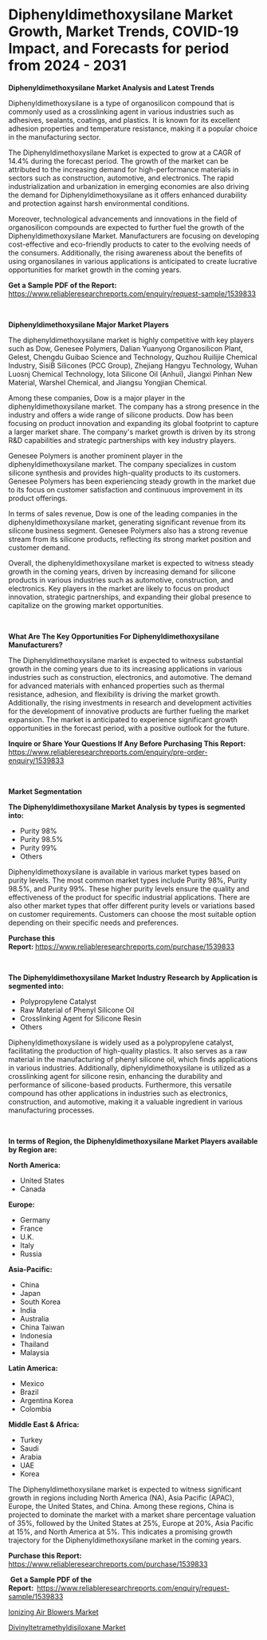 <p><h1>Diphenyldimethoxysilane Market Growth, Market Trends, COVID-19 Impact, and Forecasts for period from 2024 - 2031</h1></p><p><strong>Diphenyldimethoxysilane Market Analysis and Latest Trends</strong></p>
<p><p>Diphenyldimethoxysilane is a type of organosilicon compound that is commonly used as a crosslinking agent in various industries such as adhesives, sealants, coatings, and plastics. It is known for its excellent adhesion properties and temperature resistance, making it a popular choice in the manufacturing sector.</p><p>The Diphenyldimethoxysilane Market is expected to grow at a CAGR of 14.4% during the forecast period. The growth of the market can be attributed to the increasing demand for high-performance materials in sectors such as construction, automotive, and electronics. The rapid industrialization and urbanization in emerging economies are also driving the demand for Diphenyldimethoxysilane as it offers enhanced durability and protection against harsh environmental conditions.</p><p>Moreover, technological advancements and innovations in the field of organosilicon compounds are expected to further fuel the growth of the Diphenyldimethoxysilane Market. Manufacturers are focusing on developing cost-effective and eco-friendly products to cater to the evolving needs of the consumers. Additionally, the rising awareness about the benefits of using organosilanes in various applications is anticipated to create lucrative opportunities for market growth in the coming years.</p></p>
<p><strong>Get a Sample PDF of the Report:&nbsp;</strong> <a href="https://www.reliableresearchreports.com/enquiry/request-sample/1539833">https://www.reliableresearchreports.com/enquiry/request-sample/1539833</a></p>
<p>&nbsp;</p>
<p><strong>Diphenyldimethoxysilane Major Market Players</strong></p>
<p><p>The diphenyldimethoxysilane market is highly competitive with key players such as Dow, Genesee Polymers, Dalian Yuanyong Organosilicon Plant, Gelest, Chengdu Guibao Science and Technology, Quzhou Ruilijie Chemical Industry, SisiB Silicones (PCC Group), Zhejiang Hangyu Technology, Wuhan Luosnj Chemical Technology, Iota Silicone Oil (Anhui), Jiangxi Pinhan New Material, Warshel Chemical, and Jiangsu Yongjian Chemical.</p><p>Among these companies, Dow is a major player in the diphenyldimethoxysilane market. The company has a strong presence in the industry and offers a wide range of silicone products. Dow has been focusing on product innovation and expanding its global footprint to capture a larger market share. The company's market growth is driven by its strong R&D capabilities and strategic partnerships with key industry players.</p><p>Genesee Polymers is another prominent player in the diphenyldimethoxysilane market. The company specializes in custom silicone synthesis and provides high-quality products to its customers. Genesee Polymers has been experiencing steady growth in the market due to its focus on customer satisfaction and continuous improvement in its product offerings.</p><p>In terms of sales revenue, Dow is one of the leading companies in the diphenyldimethoxysilane market, generating significant revenue from its silicone business segment. Genesee Polymers also has a strong revenue stream from its silicone products, reflecting its strong market position and customer demand.</p><p>Overall, the diphenyldimethoxysilane market is expected to witness steady growth in the coming years, driven by increasing demand for silicone products in various industries such as automotive, construction, and electronics. Key players in the market are likely to focus on product innovation, strategic partnerships, and expanding their global presence to capitalize on the growing market opportunities.</p></p>
<p>&nbsp;</p>
<p><strong>What Are The Key Opportunities For Diphenyldimethoxysilane Manufacturers?</strong></p>
<p><p>The Diphenyldimethoxysilane market is expected to witness substantial growth in the coming years due to its increasing applications in various industries such as construction, electronics, and automotive. The demand for advanced materials with enhanced properties such as thermal resistance, adhesion, and flexibility is driving the market growth. Additionally, the rising investments in research and development activities for the development of innovative products are further fueling the market expansion. The market is anticipated to experience significant growth opportunities in the forecast period, with a positive outlook for the future.</p></p>
<p><strong>Inquire or Share Your Questions If Any Before Purchasing This Report:</strong> <a href="https://www.reliableresearchreports.com/enquiry/pre-order-enquiry/1539833">https://www.reliableresearchreports.com/enquiry/pre-order-enquiry/1539833</a></p>
<p>&nbsp;</p>
<p><strong>Market Segmentation</strong></p>
<p><strong>The Diphenyldimethoxysilane Market Analysis by types is segmented into:</strong></p>
<p><ul><li>Purity 98%</li><li>Purity 98.5%</li><li>Purity 99%</li><li>Others</li></ul></p>
<p><p>Diphenyldimethoxysilane is available in various market types based on purity levels. The most common market types include Purity 98%, Purity 98.5%, and Purity 99%. These higher purity levels ensure the quality and effectiveness of the product for specific industrial applications. There are also other market types that offer different purity levels or variations based on customer requirements. Customers can choose the most suitable option depending on their specific needs and preferences.</p></p>
<p><strong>Purchase this Report:&nbsp;</strong><a href="https://www.reliableresearchreports.com/purchase/1539833">https://www.reliableresearchreports.com/purchase/1539833</a></p>
<p>&nbsp;</p>
<p><strong>The Diphenyldimethoxysilane Market Industry Research by Application is segmented into:</strong></p>
<p><ul><li>Polypropylene Catalyst</li><li>Raw Material of Phenyl Silicone Oil</li><li>Crosslinking Agent for Silicone Resin</li><li>Others</li></ul></p>
<p><p>Diphenyldimethoxysilane is widely used as a polypropylene catalyst, facilitating the production of high-quality plastics. It also serves as a raw material in the manufacturing of phenyl silicone oil, which finds applications in various industries. Additionally, diphenyldimethoxysilane is utilized as a crosslinking agent for silicone resin, enhancing the durability and performance of silicone-based products. Furthermore, this versatile compound has other applications in industries such as electronics, construction, and automotive, making it a valuable ingredient in various manufacturing processes.</p></p>
<p>&nbsp;</p>
<p><strong>In terms of Region, the Diphenyldimethoxysilane Market Players available by Region are:</strong></p>
<p>
    <p> <strong> North America: </strong>
        <ul>
            <li>United States</li>
            <li>Canada</li>
        </ul>
        </p> 
    <p> <strong> Europe: </strong>
        <ul>
            <li>Germany</li>
            <li>France</li>
            <li>U.K.</li>
            <li>Italy</li>
            <li>Russia</li>
        </ul>
        </p> 
    <p> <strong> Asia-Pacific: </strong>
        <ul>
            <li>China</li>
            <li>Japan</li>
            <li>South Korea</li>
            <li>India</li>
            <li>Australia</li>
            <li>China Taiwan</li>
            <li>Indonesia</li>
            <li>Thailand</li>
            <li>Malaysia</li>
        </ul>
        </p> 
    <p> <strong> Latin America: </strong>
        <ul>
            <li>Mexico</li>
            <li>Brazil</li>
            <li>Argentina Korea</li>
            <li>Colombia</li>
        </ul>
        </p> 
    <p> <strong> Middle East & Africa: </strong>
        <ul>
            <li>Turkey</li>
            <li>Saudi</li>
            <li>Arabia</li>
            <li>UAE</li>
            <li>Korea</li>
        </ul>
    </p>
    </p>
<p><p>The Diphenyldimethoxysilane market is expected to witness significant growth in regions including North America (NA), Asia Pacific (APAC), Europe, the United States, and China. Among these regions, China is projected to dominate the market with a market share percentage valuation of 35%, followed by the United States at 25%, Europe at 20%, Asia Pacific at 15%, and North America at 5%. This indicates a promising growth trajectory for the Diphenyldimethoxysilane market in the coming years.</p></p>
<p><strong>Purchase this Report: </strong><a href="https://www.reliableresearchreports.com/purchase/1539833">https://www.reliableresearchreports.com/purchase/1539833</a></p>
<p>&nbsp;<strong>Get a Sample PDF of the Report:&nbsp;&nbsp;</strong><a href="https://www.reliableresearchreports.com/enquiry/request-sample/1539833">https://www.reliableresearchreports.com/enquiry/request-sample/1539833</a></p>
<p><strong></strong></p>
<p><p><a href="https://noble-drawer-34c.notion.site/Ionizing-Air-Blowers-Market-Size-and-Examines-its-Market-Scope-with-a-Primary-Focus-on-Growth-Oppo-46e25dc6cef94e5e913f178d517334e5">Ionizing Air Blowers Market</a></p><p><a href="https://github.com/nancykennedykellievqfqt2/Market-Research-Report-List-1/blob/main/divinyltetramethyldisiloxane-market.md">Divinyltetramethyldisiloxane Market</a></p></p>